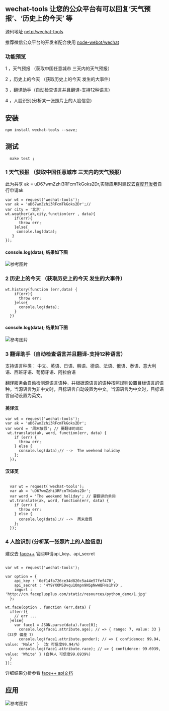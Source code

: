 ## wechat-tools 让您的公众平台有可以回复‘天气预报’、‘历史上的今天’ 等
源码地址 [netpi/wechat-tools](https://github.com/netpi/wechat-tools)


推荐微信公众平台的开发者配合使用 [node-webot/wechat](https://github.com/node-webot/wechat)

### 功能预览

1 ，天气预报 （获取中国任意城市 三天内的天气预报）

2 ，历史上的今天 （获取历史上的今天 发生的大事件）

3 ，翻译助手（自动检查语言并且翻译-支持12种语言）

4 ，人脸识别(分析某一张照片上的人脸信息)
## 安装
```
npm install wechat-tools --save;
```
## 测试

```
  make test ;

```
### 1 天气预报 （获取中国任意城市 三天内的天气预报）
此为共享 ak = uD67wmZzhi3RFcmTkGoks2Dr,实际应用时建议去[百度开发者](http://developer.baidu.com/map/index.php)自行申请ak

```
var wt = request('wechat-tools');
var ak = 'uD67wmZzhi3RFcmTkGoks2Dr';//
var city = '北京';
wt.weather(ak,city,function(err , data){
    if(err){
      throw err;
    }else{
     console.log(data);
   }
});
```
#### console.log(data); 结果如下图
![参考图片](http://pistatic.qiniudn.com/images/weather01.png?imageView2/1/w/500/)
### 2 历史上的今天 （获取历史上的今天 发生的大事件）
```
wt.history(function (err,data) {
    if(err){
      throw err;
    }else{
      console.log(data);
    }
  })
```
#### console.log(data); 结果如下图
![参考图片](http://pistatic.qiniudn.com/images/history01.png?imageView2/1/w/400/)

### 3 翻译助手（自动检查语言并且翻译-支持12种语言）

支持语言种类：
中文、英语、日语、韩语、德语、法语、俄语、泰语、意大利语、西班牙语、葡萄牙语、阿拉伯语


翻译服务会自动检测源语言语种，并根据源语言的语种按照规则设置目标语言的语种。当源语言为非中文时，目标语言自动设置为中文。当源语言为中文时，目标语言自动设置为英文。

#### 英译汉
```
var wt = request('wechat-tools');
var ak = 'uD67wmZzhi3RFcmTkGoks2Dr';
var word = '周末放假'; // 要翻译的词汇
 wt.translate(ak, word, function(err, data) {
    if (err) {
      throw err;
    } else {
      console.log(data);// -->  The weekend holiday
    };
  });
```
#### 汉译英
```

  var wt = request('wechat-tools');
  var ak = 'uD67wmZzhi3RFcmTkGoks2Dr';
  var word = 'The weekend holiday'; // 要翻译的单词
  wt.translate(ak, word, function(err, data) {
    if (err) {
      throw err;
    } else {
      console.log(data);// -->  周末度假
    };
  });

```

### 4  人脸识别 (分析某一张照片上的人脸信息)

  建议去 [face++](http://www.faceplusplus.com.cn/) 官网申请api_key、api_secret

```

var wt = request('wechat-tools');

var option = {
    api_key : '0ef14fa726ce34d820c5a44e57fef470',
    api_secret : '4Y9YXOMSDvqu1Ompn9NSpNwWQFHs1hYD',
    imgurl : 'http://cn.faceplusplus.com/static/resources/python_demo/1.jpg'
  };

wt.face(option , function (err,data) {
  if(err){
    // err ...
  }else{
    var face1 = JSON.parse(data).face[0];
      console.log(face1.attribute.age); // => { range: 7, value: 33 } （33岁 偏差 7）
      console.log(face1.attribute.gender); // => { confidence: 99.94, value: 'Male' } （女 可信度99.94/%）
      console.log(face1.attribute.race); // => { confidence: 99.6939, value: 'White' } (白种人 可信度99.6939%)
  }
});
```
详细结果分析参看 [face++ api文档](http://www.faceplusplus.com.cn/detection_detect/)

##  应用
![参考图片](http://pistatic.qiniudn.com/images/history-code.jpg?imageView2/1/w/300/)